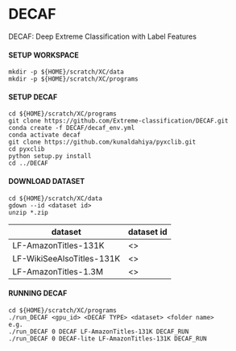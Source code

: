 # DECAF
DECAF: Deep Extreme Classification with Label Features

#### SETUP WORKSPACE
```
mkdir -p ${HOME}/scratch/XC/data 
mkdir -p ${HOME}/scratch/XC/programs
```

#### SETUP DECAF
```
cd ${HOME}/scratch/XC/programs
git clone https://github.com/Extreme-classification/DECAF.git
conda create -f DECAF/decaf_env.yml
conda activate decaf
git clone https://github.com/kunaldahiya/pyxclib.git
cd pyxclib
python setup.py install
cd ../DECAF
```

#### DOWNLOAD DATASET
```
cd ${HOME}/scratch/XC/data
gdown --id <dataset id>
unzip *.zip
```
| dataset                   | dataset id |
|---------------------------|------------|
| LF-AmazonTitles-131K      | <>         |
| LF-WikiSeeAlsoTitles-131K | <>         |
| LF-AmazonTitles-1.3M      | <>         |

#### RUNNING DECAF
```
cd ${HOME}/scratch/XC/programs
./run_DECAF <gpu_id> <DECAF TYPE> <dataset> <folder name>
e.g.
./run_DECAF 0 DECAF LF-AmazonTitles-131K DECAF_RUN
./run_DECAF 0 DECAF-lite LF-AmazonTitles-131K DECAF_RUN

```